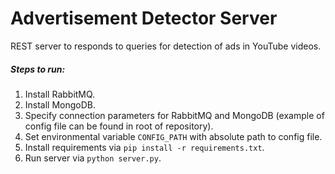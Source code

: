 # Advertisement Detector Server

REST server to responds to queries for detection of ads in YouTube videos.

##### Steps to run:
1. Install RabbitMQ.
2. Install MongoDB.
3. Specify connection parameters for RabbitMQ and MongoDB (example of config file can be found in root of repository).
4. Set environmental variable `CONFIG_PATH` with absolute path to config file.
5. Install requirements via `pip install -r requirements.txt`.
6. Run server via `python server.py`.

